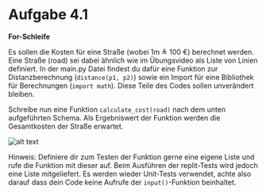 # Aufgabe 4.1  

**For-Schleife**

Es sollen die Kosten für eine Straße (wobei 1m ≜ 100 €) berechnet werden. Eine Straße (road) sei dabei ähnlich wie im Übungsvideo als Liste von Linien definiert. In der main.py Datei findest du dafür eine Funktion zur Distanzberechnung (```distance(p1, p2)```) sowie ein Import für eine Bibliothek für Berechnungen (```import math```). Diese Teile des Codes sollen unverändert bleiben.

Schreibe nun eine Funktion ```calculate_cost(road)``` nach dem unten aufgeführten Schema. Als Ergebniswert der Funktion werden die Gesamtkosten der Straße erwartet.

  ![alt text](assets/Aufgabe_4_1.png)
  
Hinweis: Definiere dir zum Testen der Funktion gerne eine eigene Liste und rufe die Funktion mit dieser auf. Beim Ausführen der replit-Tests wird jedoch eine Liste mitgeliefert. Es werden wieder Unit-Tests verwendet, achte also darauf dass dein Code keine Aufrufe der ``input()``-Funktion beinhaltet.